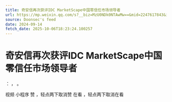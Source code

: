 ```yaml
---
title: 奇安信再次获评IDC MarketScape中国零信任市场领导者
url: https://mp.weixin.qq.com/s?__biz=MzU0NDk0NTAwMw==&mid=2247617843&idx=1&sn=aa3a4f97291064908148d934ea085c78
source: Doonsec's feed
date: 2024-09-14
fetch_date: 2025-10-06T18:23:24.100257
---
```


# 奇安信再次获评IDC MarketScape中国零信任市场领导者

：
，
。

视频
小程序
赞
，轻点两下取消赞
在看
，轻点两下取消在看